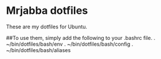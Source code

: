# Mrjabba dotfiles

These are my dotfiles for Ubuntu.

##To use them, simply add the following to your .bashrc file.
    . ~/bin/dotfiles/bash/env
    . ~/bin/dotfiles/bash/config
    . ~/bin/dotfiles/bash/aliases
